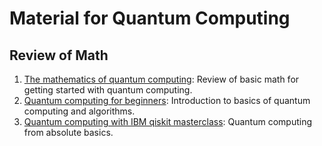 # Material for Quantum Computing

## Review of Math
1. [The mathematics of quantum computing](https://github.com/ankith-mohan/QC_material/blob/main/mathematics_qm_v21.pdf): Review of basic math for getting started with quantum computing.
2. [Quantum computing for beginners](https://www.youtube.com/playlist?list=PLGn8CrGvAJ0ptsDm91Co9R2xIoZIfAMCX): Introduction to basics of quantum computing and algorithms.
3. [Quantum computing with IBM qiskit masterclass](https://www.udemy.com/course/quantum-computing-with-ibm-qiskit-ultimate-masterclass/): Quantum computing from absolute basics.

